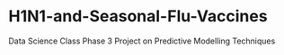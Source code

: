 # H1N1-and-Seasonal-Flu-Vaccines
Data Science Class Phase 3 Project on Predictive Modelling Techniques

